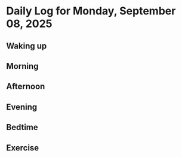 # Daily Log for Monday, September 08, 2025

## Waking up

## Morning

## Afternoon

## Evening

## Bedtime

## Exercise
